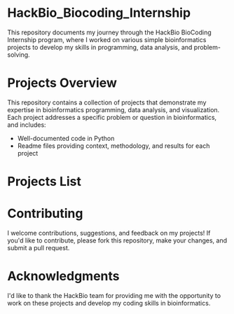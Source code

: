 # HackBio_Biocoding_Internship
 This repository documents my journey through the HackBio BioCoding Internship program, where I worked on various simple bioinformatics projects to develop my skills in programming, data analysis, and problem-solving.

# Projects Overview
This repository contains a collection of projects that demonstrate my expertise in bioinformatics programming, data analysis, and visualization. Each project addresses a specific problem or question in bioinformatics, and includes:

- Well-documented code in Python
- Readme files providing context, methodology, and results for each project

# Projects List

# Contributing
I welcome contributions, suggestions, and feedback on my projects! If you'd like to contribute, please fork this repository, make your changes, and submit a pull request.

# Acknowledgments
I'd like to thank the HackBio team for providing me with the opportunity to work on these projects and develop my coding skills in bioinformatics.
